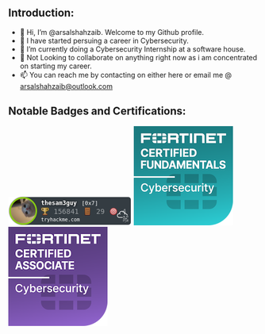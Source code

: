 ## Introduction:
- 👋 Hi, I’m @arsalshahzaib. Welcome to my Github profile.
- 👀 I have started persuing a career in Cybersecurity.
- 🌱 I’m currently doing a Cybersecurity Internship at a software house.
- 💞️ Not Looking to collaborate on anything right now as i am concentrated on starting my career.
- 📫 You can reach me by contacting on either here or email me @ arsalshahzaib@outlook.com

## Notable Badges and Certifications:
<img src="/imgs/thesam3guy.png" alt="TryHackMe">
<img src="/imgs/fortinet-certified-fundamentals-cybersecurity.png" alt="Fortinet Certified Fundamentals Cybersecurity">
<img src="/imgs/fortinet-certified-associate-cybersecurity.1.png" alt="Fortinet Certified Associate Cybersecurity">

<!---
arsalshahzaib/arsalshahzaib is a ✨ special ✨ repository because its `README.md` (this file) appears on your GitHub profile.
You can click the Preview link to take a look at your changes.
--->
